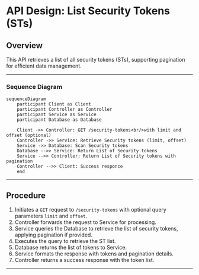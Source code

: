 # API Design: List Security Tokens (STs)

## Overview
This API retrieves a list of all security tokens (STs), supporting pagination for efficient data management. 

---

### Sequence Diagram

```mermaid
sequenceDiagram
    participant Client as Client
    participant Controller as Controller
    participant Service as Service
    participant Database as Database

    Client ->> Controller: GET /security-tokens<br/>with limit and offset (optional)
    Controller ->> Service: Retrieve Security tokens (limit, offset)
    Service ->> Database: Scan Security tokens 
    Database -->> Service: Return List of Security tokens
    Service -->> Controller: Return List of Security tokens with pagination
    Controller -->> Client: Success responce
    end

```

---

## **Procedure**

1.  Initiates a `GET` request to `/security-tokens` with optional query parameters `limit` and `offset`.
2.  Controller forwards the request to Service for processing.
3.  Service queries the Database to retrieve the list of security tokens, applying pagination if provided.
3.  Executes the query to retrieve the ST list. 
4.  Database returns the list of tokens to Service.
5.  Service formats the response with tokens and pagination details.
6.  Controller returns a success response with the token list.
---

